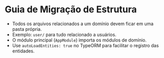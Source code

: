 # Guia de Migração de Estrutura

- Todos os arquivos relacionados a um domínio devem ficar em uma pasta própria.
- Exemplo: `user/` para tudo relacionado a usuários.
- O módulo principal (`AppModule`) importa os módulos de domínio.
- Use `autoLoadEntities: true` no TypeORM para facilitar o registro das entidades.
